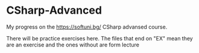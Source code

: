 # CSharp-Advanced
My progress on the https://softuni.bg/ CSharp advansed course.

There will be practice exercises here. The files that end on "EX" mean they are an exercise and the ones without are form lecture